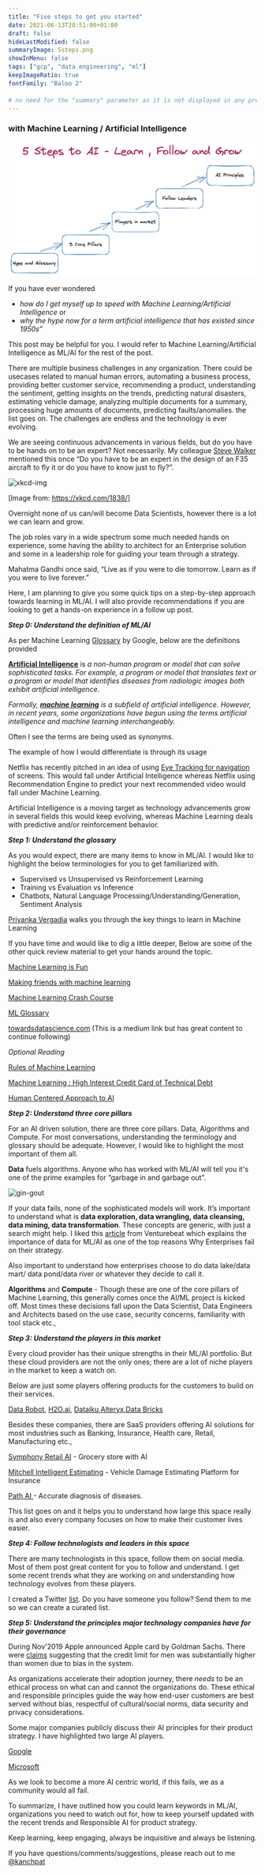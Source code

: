 ```yaml
---
title: "Five steps to get you started"
date: 2021-06-13T20:51:00+01:00
draft: false
hideLastModified: false
summaryImage: 5steps.png
showInMenu: false
tags: ["gcp", "data engineering", "ml"]
keepImageRatio: true
fontFamily: "Baloo 2"

# no need for the "summary" parameter as it is not displayed in any previews
---
```

 

### with Machine Learning / Artificial Intelligence

![5steps](5steps.png "image_tooltip")


If you have ever wondered 


*   _how do I get myself up to speed with Machine Learning/Artificial Intelligence_ 
    or 
*   _why the hype now for a term artificial intelligence that has existed since 1950s”_

 This post may be helpful for you. I would refer to Machine Learning/Artificial Intelligence as ML/AI for the rest of the post.

There are multiple business challenges in any organization. There could be usecases related to manual human errors, automating a business process, providing better customer service, recommending a product, understanding the sentiment, getting insights on the trends, predicting natural disasters, estimating vehicle damage, analyzing multiple documents for a summary, processing huge amounts of documents, predicting faults/anomalies. the list goes on. The challenges are endless and the technology is ever evolving.  

We are seeing continuous advancements in various fields, but do you have to be hands on to be an expert? Not necessarily. My colleague [Steve Walker](https://www.linkedin.com/in/steve-walker-7473368/) mentioned this once “Do you have to be an expert in the design of an F35 aircraft to fly it or do you have to know just to fly?”. 

![xkcd-img](https://imgs.xkcd.com/comics/machine_learning.png "image_tooltip")


[Image from: https://xkcd.com/1838/]

Overnight none of us can/will become Data Scientists, however there is a lot we can learn and grow. 

The job roles vary in a wide spectrum some much needed hands on experience, some having the ability to architect for an Enterprise solution and some in a leadership role for guiding your team through a strategy. 

Mahatma Gandhi once said, “Live as if you were to die tomorrow. Learn as if you were to live forever.”  

Here, I am planning to give you some quick tips on a step-by-step approach towards learning in ML/AI. I will also provide recommendations if you are looking to get a hands-on experience in a follow up post. 

**_Step 0: Understand the definition of ML/AI_**

As per Machine Learning [Glossary](https://developers.google.com/machine-learning/glossary) by Google, below are the definitions provided

**[Artificial Intelligence](https://developers.google.com/machine-learning/glossary#artificial-intelligence)** is _a non-human program or model that can solve sophisticated tasks. For example, a program or model that translates text or a program or model that identifies diseases from radiologic images both exhibit artificial intelligence_. 

_Formally, **[machine learning](https://developers.google.com/machine-learning/glossary#machine_learning)** is a subfield of artificial intelligence. However, in recent years, some organizations have begun using the terms artificial intelligence and machine learning interchangeably._

Often I see the terms are being used as synonyms. 

The example of how I would differentiate is through its usage 

Netflix has recently pitched in an idea of using [Eye Tracking for navigation](https://www.engadget.com/2018-11-07-netflix-eye-nav-iphone-hack-day.html) of screens. This would fall under Artificial Intelligence whereas Netflix using Recommendation Engine to predict your next recommended video would fall under Machine Learning.

Artificial Intelligence is a moving target as technology advancements grow in several fields this would keep evolving, whereas Machine Learning deals with predictive and/or reinforcement behavior.

**_Step 1: Understand the glossary_**

As you would expect, there are many items to know in ML/AI. I would like to highlight the below terminologies for you to get familiarized with.

- Supervised vs Unsupervised vs Reinforcement Learning
- Training vs Evaluation vs Inference
- Chatbots, Natural Language Processing/Understanding/Generation, Sentiment Analysis 

[Priyanka Vergadia](https://twitter.com/pvergadia/status/1356663694780887042?lang=en) walks you through the key things to learn in Machine Learning

If you have time and would like to dig a little deeper, Below are some of the other quick review material to get your hands around the topic. 

[Machine Learning is Fun](https://medium.com/@ageitgey/machine-learning-is-fun-80ea3ec3c471#.cydc21t6q)

[Making friends with machine learning](https://www.youtube.com/playlist?list=PLRKtJ4IpxJpDxl0NTvNYQWKCYzHNuy2xG) 

[Machine Learning Crash Course](https://developers.google.com/machine-learning/crash-course/ml-intro)

[ML Glossary](https://developers.google.com/machine-learning/glossary)

[towardsdatascience.com](https://towardsdatascience.com/) (This is a medium link but has great content to continue following)

*Optional Reading*

[Rules of Machine Learning](https://developers.google.com/machine-learning/guides/rules-of-ml)

[Machine Learning : High Interest Credit Card of Technical Debt](https://research.google/pubs/pub43146/)

[Human Centered Approach to AI](https://pair.withgoogle.com/guidebook/)

**_Step 2: Understand three core pillars_**

For an AI driven solution, there are three core pillars. Data, Algorithms and Compute. For most conversations, understanding the terminology and glossary should be adequate. However, I would like to highlight the most important of them all. 

**Data** fuels algorithms.  Anyone who has worked with ML/AI will tell you it's one of the prime examples for “garbage in and garbage out”. 

![gin-gout](/images/garbageingarbageout.png "image_tooltip")


If your data fails, none of the sophisticated  models will work. It’s important to understand what is **data exploration, data wrangling, data cleansing, data mining, data transformation**. These concepts are generic, with just a search might help. I liked this [article](https://venturebeat.com/2021/02/25/why-machine-learning-strategies-fail/) from Venturebeat which explains the importance of data for ML/AI as one of the top reasons Why Enterprises fail on their strategy.

Also important to understand how enterprises choose to do data lake/data mart/ data pond/data river or whatever they decide to call it.

**Algorithms** and **Compute** - Though these are one of the core pillars of Machine Learning, this generally comes once the AI/ML project is kicked off. Most times these decisions fall upon the Data Scientist, Data Engineers and Architects based on the use case, security concerns, familiarity with tool stack etc.,

**_Step 3: Understand the players in this market_**

Every cloud provider has their unique strengths in their ML/AI portfolio. But these cloud providers are not the only ones; there are a lot of niche players in the market to keep a watch on. 

Below are just some players offering products for the customers to build on their services. 

[Data Robot](https://www.datarobot.com/), [H2O.ai](https://www.h2o.ai/), [Dataiku](https://www.dataiku.com/),[Alteryx](https://www.alteryx.com/),[Data Bricks](https://databricks.com/)

Besides these companies, there are SaaS providers offering AI solutions for most industries such as Banking, Insurance, Health care, Retail, Manufacturing etc.,

[Symphony Retail AI](https://www.symphonyretailai.com/) - Grocery store with AI

[Mitchell Intelligent Estimating](https://www.mitchell.com/mitchell-intelligent-estimating/) - Vehicle Damage Estimating Platform for Insurance 

[Path AI ](https://www.pathai.com/)- Accurate diagnosis of diseases.

This list goes on and it helps you to understand how large this space really is and also every company focuses on how to make their customer lives easier.

**_Step 4: Follow technologists and leaders in this space_**



There are many technologists in this space, follow them on social media. Most of them post great content for you to follow and understand. I get some recent trends what they are working on and understanding how technology evolves from these players. 

I created a Twitter [list](https://twitter.com/i/lists/1403493802678030342).  Do you have someone you follow? Send them to me so we can create a curated list.

**_Step 5: Understand the principles major technology companies have for their governance_**

During Nov'2019 Apple announced Apple card by Goldman Sachs. There were [claims](https://www.zdnet.com/article/apple-card-issuer-investigated-over-gender-bias-in-credit-algorithm/) suggesting that the credit limit for men was substantially higher than women due to bias in the system. 

As organizations accelerate their adoption journey, there *needs* to be an ethical process on what can and cannot the organizations do. These ethical and responsible principles guide the way how end-user customers are best served without bias, respectful of cultural/social norms, data security and privacy considerations.

Some major companies publicly discuss their AI principles for their product strategy. I have highlighted two large AI players.  

[Google](https://www.blog.google/technology/ai/ai-principles/)

[Microsoft](https://www.microsoft.com/en-us/ai/our-approach?activetab=pivot1%3aprimaryr5)

 As we look to become a more AI centric world, if this fails, we as a community would all fail.


To summarize, I have outlined how you could learn keywords in ML/AI, organizations you need to watch out for, how to keep yourself updated with the recent trends and Responsible AI for product strategy.

Keep learning, keep engaging, always be inquisitive and always be listening.

If you have questions/comments/suggestions, please reach out to me [@kanchpat](twitter.com/kanchpat)